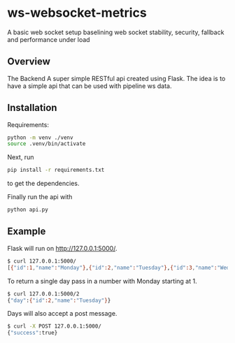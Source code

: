 # ws-websocket-metrics
A basic web socket setup baselining web socket stability, security, fallback and performance under load

## Overview


The Backend
A super simple RESTful api created using Flask. The idea is to have a simple api that can be used with pipeline ws data.

## Installation

Requirements:

```sh
python -m venv ./venv
source .venv/bin/activate
```

Next, run

```sh
pip install -r requirements.txt
```

to get the dependencies.

Finally run the api with

```sh
python api.py
```

## Example

Flask will run on http://127.0.0.1:5000/.

```sh
$ curl 127.0.0.1:5000/
[{"id":1,"name":"Monday"},{"id":2,"name":"Tuesday"},{"id":3,"name":"Wednesday"},{"id":4,"name":"Thursday"},{"id":5,"name":"Friday"},{"id":6,"name":"Saturday"},{"id":7,"name":"Sunday"}]
```

To return a single day pass in a number with Monday starting at 1.

```sh
$ curl 127.0.0.1:5000/2
{"day":{"id":2,"name":"Tuesday"}}
```

Days will also accept a post message.

```sh
$ curl -X POST 127.0.0.1:5000/
{"success":true}
```
